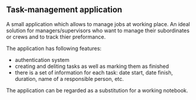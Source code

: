 ## Task-management application

A small application which allows to manage jobs at working place. An ideal solution for managers/supervisors who want to manage their subordinates or crews and to track thier preformance.

The application has following features:
- authentication system
- creating and deliting tasks as well as marking them as finished
- there is a set of information for each task: date start, date finish, duration, name of a responsible person, etc.

The application can be regarded as a substitution for a working notebook.
